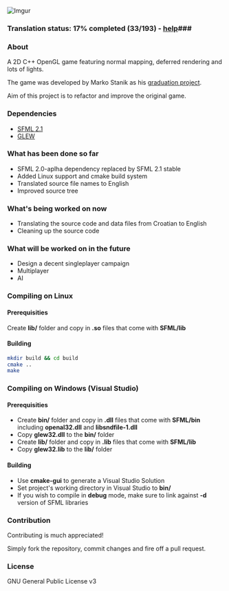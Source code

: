 ![Imgur](http://i.imgur.com/vDTZ6FK.png)
### Translation status: 17% completed (33/193) - [help](https://github.com/monsterkane/QuadAssault/blob/master/TODO)###

### About ###
A 2D C++ OpenGL game featuring normal mapping, deferred rendering and lots of lights. 

The game was developed by Marko Stanik as his [graduation project](http://staniks.blogspot.com/2012/06/releasing-graduation-project-source.html).

Aim of this project is to refactor and improve the original game.

### Dependencies ###
* [SFML 2.1](http://sfml-dev.org/download/sfml/2.1/)
* [GLEW](http://glew.sourceforge.net/)

### What has been done so far ###
* SFML 2.0-aplha dependency replaced by SFML 2.1 stable
* Added Linux support and cmake build system
* Translated source file names to English
* Improved source tree

### What's being worked on now ###
* Translating the source code and data files from Croatian to English
* Cleaning up the source code

### What will be worked on in the future ###
* Design a decent singleplayer campaign
* Multiplayer
* AI

### Compiling on Linux ###
#### Prerequisities ####
Create **lib/** folder and copy in **.so** files that come with **SFML/lib**
#### Building ####

```Bash
mkdir build && cd build
cmake ..
make
```

### Compiling on Windows (Visual Studio) ###
#### Prerequisities ####
* Create **bin/** folder and copy in **.dll** files that come with **SFML/bin** including **openal32.dll** and **libsndfile-1.dll**
* Copy **glew32.dll** to the **bin/** folder
* Create **lib/** folder and copy in **.lib** files that come with **SFML/lib**
* Copy **glew32.lib** to the **lib/** folder

#### Building ####
* Use **cmake-gui** to generate a Visual Studio Solution
* Set project's working directory in Visual Studio to **bin/**
* If you wish to compile in **debug** mode, make sure to link against **-d** version of SFML libraries

### Contribution ###
Contributing is much appreciated!

Simply fork the repository, commit changes and fire off a pull request.

### License ###
 GNU General Public License v3
